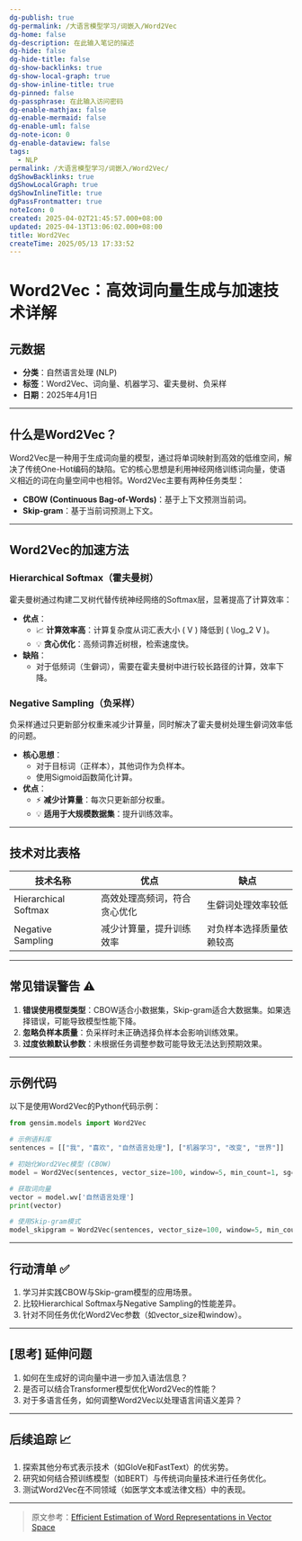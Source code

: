 ```yaml
---
dg-publish: true
dg-permalink: /大语言模型学习/词嵌入/Word2Vec
dg-home: false
dg-description: 在此输入笔记的描述
dg-hide: false
dg-hide-title: false
dg-show-backlinks: true
dg-show-local-graph: true
dg-show-inline-title: true
dg-pinned: false
dg-passphrase: 在此输入访问密码
dg-enable-mathjax: false
dg-enable-mermaid: false
dg-enable-uml: false
dg-note-icon: 0
dg-enable-dataview: false
tags:
  - NLP
permalink: /大语言模型学习/词嵌入/Word2Vec/
dgShowBacklinks: true
dgShowLocalGraph: true
dgShowInlineTitle: true
dgPassFrontmatter: true
noteIcon: 0
created: 2025-04-02T21:45:57.000+08:00
updated: 2025-04-13T13:06:02.000+08:00
title: Word2Vec
createTime: 2025/05/13 17:33:52
---
```




# Word2Vec：高效词向量生成与加速技术详解

## 元数据
- **分类**：自然语言处理 (NLP)
- **标签**：Word2Vec、词向量、机器学习、霍夫曼树、负采样
- **日期**：2025年4月1日  

---


## 什么是Word2Vec？
Word2Vec是一种用于生成词向量的模型，通过将单词映射到高效的低维空间，解决了传统One-Hot编码的缺陷。它的核心思想是利用神经网络训练词向量，使语义相近的词在向量空间中也相邻。Word2Vec主要有两种任务类型：
- **CBOW (Continuous Bag-of-Words)**：基于上下文预测当前词。
- **Skip-gram**：基于当前词预测上下文。

---


## Word2Vec的加速方法

### Hierarchical Softmax（霍夫曼树）
霍夫曼树通过构建二叉树代替传统神经网络的Softmax层，显著提高了计算效率：
- **优点**：
  - 📈 **计算效率高**：计算复杂度从词汇表大小 \( V \) 降低到 \( \log_2 V \)。
  - 💡 **贪心优化**：高频词靠近树根，检索速度快。
- **缺陷**：
  - 对于低频词（生僻词），需要在霍夫曼树中进行较长路径的计算，效率下降。


### Negative Sampling（负采样）
负采样通过只更新部分权重来减少计算量，同时解决了霍夫曼树处理生僻词效率低的问题。
- **核心思想**：
  - 对于目标词（正样本），其他词作为负样本。
  - 使用Sigmoid函数简化计算。
- **优点**：
  - ⚡️ **减少计算量**：每次只更新部分权重。
  - 💡 **适用于大规模数据集**：提升训练效率。

---


## 技术对比表格
| 技术名称           | 优点                           | 缺点                     |
|--------------------|--------------------------------|--------------------------|
| Hierarchical Softmax | 高效处理高频词，符合贪心优化 | 生僻词处理效率较低         |
| Negative Sampling   | 减少计算量，提升训练效率       | 对负样本选择质量依赖较高   |

---


## 常见错误警告 ⚠️
1. **错误使用模型类型**：CBOW适合小数据集，Skip-gram适合大数据集。如果选择错误，可能导致模型性能下降。
2. **忽略负样本质量**：负采样时未正确选择负样本会影响训练效果。
3. **过度依赖默认参数**：未根据任务调整参数可能导致无法达到预期效果。

---


## 示例代码
以下是使用Word2Vec的Python代码示例：

```python
from gensim.models import Word2Vec

# 示例语料库
sentences = [["我", "喜欢", "自然语言处理"], ["机器学习", "改变", "世界"]]

# 初始化Word2Vec模型 (CBOW)
model = Word2Vec(sentences, vector_size=100, window=5, min_count=1, sg=0)

# 获取词向量
vector = model.wv['自然语言处理']
print(vector)

# 使用Skip-gram模式
model_skipgram = Word2Vec(sentences, vector_size=100, window=5, min_count=1, sg=1)
```

---


## 行动清单 ✅
1. 学习并实践CBOW与Skip-gram模型的应用场景。
2. 比较Hierarchical Softmax与Negative Sampling的性能差异。
3. 针对不同任务优化Word2Vec参数（如vector_size和window）。

---


## [思考] 延伸问题
1. 如何在生成好的词向量中进一步加入语法信息？
2. 是否可以结合Transformer模型优化Word2Vec的性能？
3. 对于多语言任务，如何调整Word2Vec以处理语言间语义差异？

---


## 后续追踪 📈
1. 探索其他分布式表示技术（如GloVe和FastText）的优劣势。
2. 研究如何结合预训练模型（如BERT）与传统词向量技术进行任务优化。
3. 测试Word2Vec在不同领域（如医学文本或法律文档）中的表现。

---

> 原文参考：[Efficient Estimation of Word Representations in Vector Space](https://arxiv.org/pdf/1301.3781)
